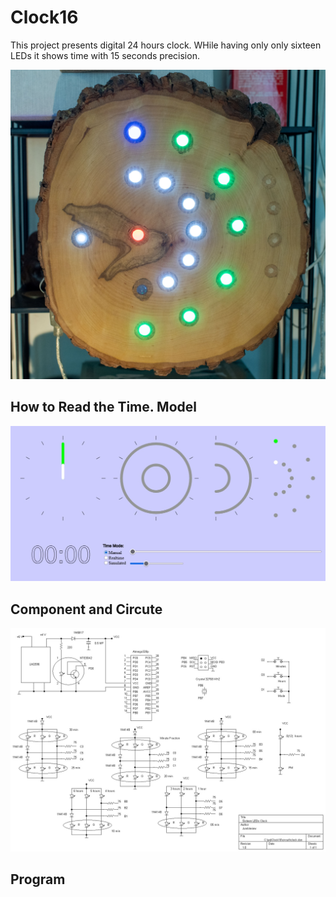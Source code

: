 # Clock16
This project presents digital 24 hours clock.  WHile having only only sixteen LEDs it shows time with 15 seconds precision.

![CLOCK](./images/IMKP5093_acr.jpg)

## How to Read the Time. Model

![MODEL](./images/simulation.jpg) 

## Component and Circute

![CIRCUTE](./images/clock.jpg) 

## Program


